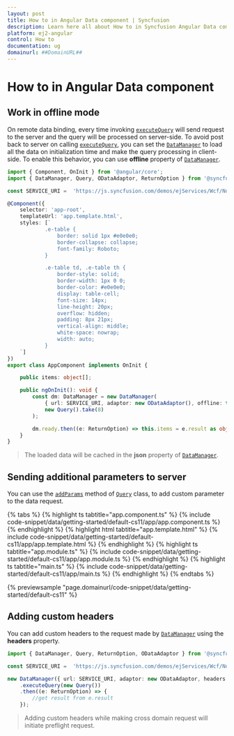 ```yaml
---
layout: post
title: How to in Angular Data component | Syncfusion
description: Learn here all about How to in Syncfusion Angular Data component of Syncfusion Essential JS 2 and more.
platform: ej2-angular
control: How to 
documentation: ug
domainurl: ##DomainURL##
---
```


# How to in Angular Data component

## Work in offline mode

On remote data binding, every time invoking [`executeQuery`](https://ej2.syncfusion.com/documentation/api/data/dataManager/#executequery) will send request to the server and the query will be processed on server-side.
To avoid post back to server on calling [`executeQuery`](https://ej2.syncfusion.com/documentation/api/data/dataManager/#executequery), you can set the [`DataManager`](https://ej2.syncfusion.com/documentation/api/data/dataManager/) to load all the data on initialization time and make the query processing in client-side.
To enable this behavior, you can use **offline** property of [`DataManager`](https://ej2.syncfusion.com/documentation/api/data/dataManager/).

```typescript
import { Component, OnInit } from '@angular/core';
import { DataManager, Query, ODataAdaptor, ReturnOption } from '@syncfusion/ej2-data';

const SERVICE_URI =  'https://js.syncfusion.com/demos/ejServices/Wcf/Northwind.svc/Orders';

@Component({
    selector: 'app-root',
    templateUrl: 'app.template.html',
    styles: [`
            .e-table {
                border: solid 1px #e0e0e0;
                border-collapse: collapse;
                font-family: Roboto;
            }

            .e-table td, .e-table th {
                border-style: solid;
                border-width: 1px 0 0;
                border-color: #e0e0e0;
                display: table-cell;
                font-size: 14px;
                line-height: 20px;
                overflow: hidden;
                padding: 8px 21px;
                vertical-align: middle;
                white-space: nowrap;
                width: auto;
            }
    `]
})
export class AppComponent implements OnInit {

    public items: object[];

    public ngOnInit(): void {
        const dm: DataManager = new DataManager(
            { url: SERVICE_URI, adaptor: new ODataAdaptor(), offline: true },
            new Query().take(8)
        );

        dm.ready.then((e: ReturnOption) => this.items = e.result as object[]).catch((e) => true);
    }
}

```

> The loaded data will be cached in the **json** property of [`DataManager`](https://ej2.syncfusion.com/documentation/api/data/dataManager/).

## Sending additional parameters to server

You can use the [`addParams`](https://ej2.syncfusion.com/documentation/api/data/query/#addparams) method of [`Query`](https://ej2.syncfusion.com/documentation/api/data/query/) class, to add custom parameter to the data request.

{% tabs %}
{% highlight ts tabtitle="app.component.ts" %}
{% include code-snippet/data/getting-started/default-cs11/app/app.component.ts %}
{% endhighlight %}
{% highlight html tabtitle="app.template.html" %}
{% include code-snippet/data/getting-started/default-cs11/app/app.template.html %}
{% endhighlight %}
{% highlight ts tabtitle="app.module.ts" %}
{% include code-snippet/data/getting-started/default-cs11/app/app.module.ts %}
{% endhighlight %}
{% highlight ts tabtitle="main.ts" %}
{% include code-snippet/data/getting-started/default-cs11/app/main.ts %}
{% endhighlight %}
{% endtabs %}
  
{% previewsample "page.domainurl/code-snippet/data/getting-started/default-cs11" %}

## Adding custom headers

You can add custom headers to the request made by [`DataManager`](https://ej2.syncfusion.com/documentation/api/data/dataManager/) using the **headers** property.

```typescript
import { DataManager, Query, ReturnOption, ODataAdaptor } from '@syncfusion/ej2-data';

const SERVICE_URI =  'https://js.syncfusion.com/demos/ejServices/Wcf/Northwind.svc/Orders';

new DataManager({ url: SERVICE_URI, adaptor: new ODataAdaptor, headers: [{ 'syncfusion': 'true' }] })
    .executeQuery(new Query())
    .then((e: ReturnOption) => {
        //get result from e.result
    });

```

> Adding custom headers while making cross domain request will initiate preflight request.